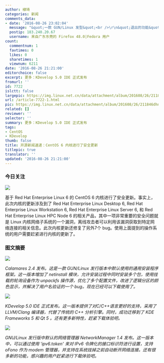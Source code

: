 ```yaml
---
author: 棣琦
categories: 新闻
comments_data:
- date: '2016-08-26 23:02:04'
  message: "&quot;一款 GUN/Linux 发型&quot;<br />\r\n&quot;退出的功能&quot;"
  postip: 183.240.20.67
  username: 来自广东东莞的 Firefox 48.0|Fedora 用户
count:
  commentnum: 1
  favtimes: 0
  likes: 0
  sharetimes: 1
  viewnum: 6211
date: '2016-08-26 21:21:00'
editorchoice: false
excerpt: 更多：KDevelop 5.0 IDE 正式发布
fromurl: ''
id: 7722
islctt: false
largepic: https://img.linux.net.cn/data/attachment/album/201608/26/211846dhngmaxz8gm21lmr.jpg
url: /article-7722-1.html
pic: https://img.linux.net.cn/data/attachment/album/201608/26/211846dhngmaxz8gm21lmr.jpg.thumb.jpg
related: []
reviewer: ''
selector: ''
summary: 更多：KDevelop 5.0 IDE 正式发布
tags:
- CentOS
- KDevelop
thumb: false
title: 开源新闻速递：CentOS 6 内核进行了安全更新
titlepic: true
translator: ''
updated: '2016-08-26 21:21:00'
---
```


### 今日关注


![](/data/attachment/album/201608/26/211846dhngmaxz8gm21lmr.jpg)


基于 Red Hat Enterprise Linux 6 的 CentOS 6 内核进行了安全更新。事实上，此次内核的更新涉及到了 Red Hat Enterprise Linux Desktop 6, Red Hat Enterprise Linux Workstation 6, Red Hat Enterprise Linux Server 6, 和 Red Hat Enterprise Linux HPC Node 6 的相关产品，其中一项非常重要的安全问题就是 Linux 内核网络子系统的一个漏洞，离线攻击者可以利用该漏洞获取到特定网络连接的相关信息。此次内核更新还修复了另外7个 bug。使用上面提到的操作系统的用户需要赶紧进行内核的更新了。


### 图文摘要


![](/data/attachment/album/201608/26/211923cs6h93899sd3bzb3.jpg)


*Calamares 2.4 发布。这是一款 GUN/Linux 发行版本中默认使用的通用安装程序框架。这一版本增加了 netinstall 模块，允许安装过程中同时安装多个包，使用挂载的轮询设备作为 unpackfs 操作源，优化了多个配置文件，改进了逻辑分区的颜色显示，并解决了用户名验证的一个 bug。现在已经可以下载使用了。*


![](/data/attachment/album/201608/26/211957wbwcjm5fcbbftb5c.jpg)


*KDevelop 5.0 IDE 正式发布。这一版本提供了对C/C++语言更好的支持，采用了 LLVM/Clang 编译器，代替了传统的 C++ 分析引擎。同时，成功迁移到了 KDE Frameworks 5 和 Qt 5 。还有更多新特性，赶紧下载体验吧。*


![](/data/attachment/album/201608/26/212028ew9d9al355mr97au.jpg)


*GNU/Linux 发行版中默认的网络管理器 NetworkManager 1.4 发布。这一版本中，可以通过使用 'ipv6.token' 来对 IPv6 令牌化的接口标识符进行设置，支持 oFono 作为 modem 管理器，并支持在系统挂掉之前自动断开网络连接。还有很多新的功能，感兴趣的用户赶紧进行下载体验吧。*